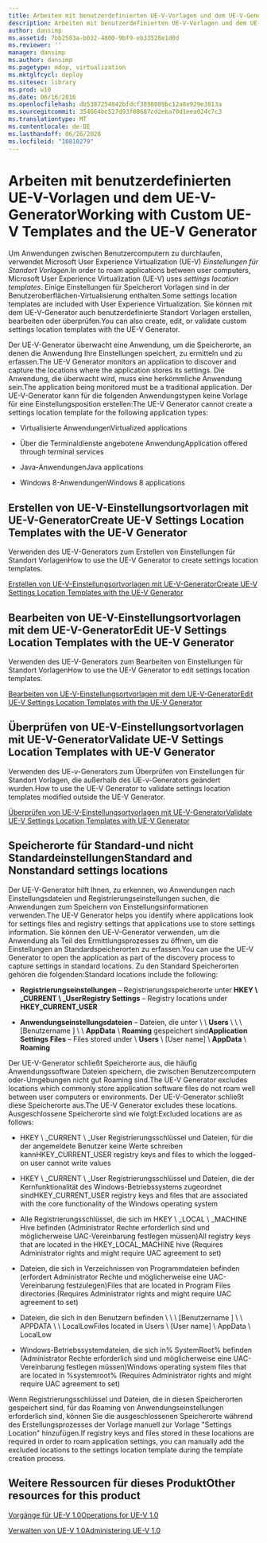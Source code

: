 ```yaml
---
title: Arbeiten mit benutzerdefinierten UE-V-Vorlagen und dem UE-V-Generator
description: Arbeiten mit benutzerdefinierten UE-V-Vorlagen und dem UE-V-Generator
author: dansimp
ms.assetid: 7bb2583a-b032-4800-9bf9-eb33528e1d0d
ms.reviewer: ''
manager: dansimp
ms.author: dansimp
ms.pagetype: mdop, virtualization
ms.mktglfcycl: deploy
ms.sitesec: library
ms.prod: w10
ms.date: 06/16/2016
ms.openlocfilehash: db5387254842bfdcf3898089bc12a8e929e3813a
ms.sourcegitcommit: 354664bc527d93f80687cd2eba70d1eea024c7c3
ms.translationtype: MT
ms.contentlocale: de-DE
ms.lasthandoff: 06/26/2020
ms.locfileid: "10810279"
---
```

# <span data-ttu-id="40630-103">Arbeiten mit benutzerdefinierten UE-V-Vorlagen und dem UE-V-Generator</span><span class="sxs-lookup"><span data-stu-id="40630-103">Working with Custom UE-V Templates and the UE-V Generator</span></span>


<span data-ttu-id="40630-104">Um Anwendungen zwischen Benutzercomputern zu durchlaufen, verwendet Microsoft User Experience Virtualization (UE-V) *Einstellungen für Standort Vorlagen*.</span><span class="sxs-lookup"><span data-stu-id="40630-104">In order to roam applications between user computers, Microsoft User Experience Virtualization (UE-V) uses *settings location templates*.</span></span> <span data-ttu-id="40630-105">Einige Einstellungen für Speicherort Vorlagen sind in der Benutzeroberflächen-Virtualisierung enthalten.</span><span class="sxs-lookup"><span data-stu-id="40630-105">Some settings location templates are included with User Experience Virtualization.</span></span> <span data-ttu-id="40630-106">Sie können mit dem UE-V-Generator auch benutzerdefinierte Standort Vorlagen erstellen, bearbeiten oder überprüfen.</span><span class="sxs-lookup"><span data-stu-id="40630-106">You can also create, edit, or validate custom settings location templates with the UE-V Generator.</span></span>

<span data-ttu-id="40630-107">Der UE-V-Generator überwacht eine Anwendung, um die Speicherorte, an denen die Anwendung Ihre Einstellungen speichert, zu ermitteln und zu erfassen.</span><span class="sxs-lookup"><span data-stu-id="40630-107">The UE-V Generator monitors an application to discover and capture the locations where the application stores its settings.</span></span> <span data-ttu-id="40630-108">Die Anwendung, die überwacht wird, muss eine herkömmliche Anwendung sein.</span><span class="sxs-lookup"><span data-stu-id="40630-108">The application being monitored must be a traditional application.</span></span> <span data-ttu-id="40630-109">Der UE-V-Generator kann für die folgenden Anwendungstypen keine Vorlage für eine Einstellungsposition erstellen:</span><span class="sxs-lookup"><span data-stu-id="40630-109">The UE-V Generator cannot create a settings location template for the following application types:</span></span>

-   <span data-ttu-id="40630-110">Virtualisierte Anwendungen</span><span class="sxs-lookup"><span data-stu-id="40630-110">Virtualized applications</span></span>

-   <span data-ttu-id="40630-111">Über die Terminaldienste angebotene Anwendung</span><span class="sxs-lookup"><span data-stu-id="40630-111">Application offered through terminal services</span></span>

-   <span data-ttu-id="40630-112">Java-Anwendungen</span><span class="sxs-lookup"><span data-stu-id="40630-112">Java applications</span></span>

-   <span data-ttu-id="40630-113">Windows 8-Anwendungen</span><span class="sxs-lookup"><span data-stu-id="40630-113">Windows 8 applications</span></span>

## <span data-ttu-id="40630-114">Erstellen von UE-V-Einstellungsortvorlagen mit UE-V-Generator</span><span class="sxs-lookup"><span data-stu-id="40630-114">Create UE-V Settings Location Templates with the UE-V Generator</span></span>


<span data-ttu-id="40630-115">Verwenden des UE-V-Generators zum Erstellen von Einstellungen für Standort Vorlagen</span><span class="sxs-lookup"><span data-stu-id="40630-115">How to use the UE-V Generator to create settings location templates.</span></span>

[<span data-ttu-id="40630-116">Erstellen von UE-V-Einstellungsortvorlagen mit UE-V-Generator</span><span class="sxs-lookup"><span data-stu-id="40630-116">Create UE-V Settings Location Templates with the UE-V Generator</span></span>](create-ue-v-settings-location-templates-with-the-ue-v-generator.md)

## <span data-ttu-id="40630-117">Bearbeiten von UE-V-Einstellungsortvorlagen mit dem UE-V-Generator</span><span class="sxs-lookup"><span data-stu-id="40630-117">Edit UE-V Settings Location Templates with the UE-V Generator</span></span>


<span data-ttu-id="40630-118">Verwenden des UE-V-Generators zum Bearbeiten von Einstellungen für Standort Vorlagen</span><span class="sxs-lookup"><span data-stu-id="40630-118">How to use the UE-V Generator to edit settings location templates.</span></span>

[<span data-ttu-id="40630-119">Bearbeiten von UE-V-Einstellungsortvorlagen mit dem UE-V-Generator</span><span class="sxs-lookup"><span data-stu-id="40630-119">Edit UE-V Settings Location Templates with the UE-V Generator</span></span>](edit-ue-v-settings-location-templates-with-the-ue-v-generator.md)

## <span data-ttu-id="40630-120">Überprüfen von UE-V-Einstellungsortvorlagen mit UE-V-Generator</span><span class="sxs-lookup"><span data-stu-id="40630-120">Validate UE-V Settings Location Templates with UE-V Generator</span></span>


<span data-ttu-id="40630-121">Verwenden des UE-v-Generators zum Überprüfen von Einstellungen für Standort Vorlagen, die außerhalb des UE-v-Generators geändert wurden.</span><span class="sxs-lookup"><span data-stu-id="40630-121">How to use the UE-V Generator to validate settings location templates modified outside the UE-V Generator.</span></span>

[<span data-ttu-id="40630-122">Überprüfen von UE-V-Einstellungsortvorlagen mit UE-V-Generator</span><span class="sxs-lookup"><span data-stu-id="40630-122">Validate UE-V Settings Location Templates with UE-V Generator</span></span>](validate-ue-v-settings-location-templates-with-ue-v-generator.md)

## <a href="" id="bkmk-standardnonstandardsettingslocations"></a><span data-ttu-id="40630-123">Speicherorte für Standard-und nicht Standardeinstellungen</span><span class="sxs-lookup"><span data-stu-id="40630-123">Standard and Nonstandard settings locations</span></span>


<span data-ttu-id="40630-124">Der UE-V-Generator hilft Ihnen, zu erkennen, wo Anwendungen nach Einstellungsdateien und Registrierungseinstellungen suchen, die Anwendungen zum Speichern von Einstellungsinformationen verwenden.</span><span class="sxs-lookup"><span data-stu-id="40630-124">The UE-V Generator helps you identify where applications look for settings files and registry settings that applications use to store settings information.</span></span> <span data-ttu-id="40630-125">Sie können den UE-V-Generator verwenden, um die Anwendung als Teil des Ermittlungsprozesses zu öffnen, um die Einstellungen an Standardspeicherorten zu erfassen.</span><span class="sxs-lookup"><span data-stu-id="40630-125">You can use the UE-V Generator to open the application as part of the discovery process to capture settings in standard locations.</span></span> <span data-ttu-id="40630-126">Zu den Standard Speicherorten gehören die folgenden:</span><span class="sxs-lookup"><span data-stu-id="40630-126">Standard locations include the following:</span></span>

-   <span data-ttu-id="40630-127">**Registrierungseinstellungen** – Registrierungsspeicherorte unter **HKEY \ _CURRENT \ _User**</span><span class="sxs-lookup"><span data-stu-id="40630-127">**Registry Settings** – Registry locations under **HKEY\_CURRENT\_USER**</span></span>

-   <span data-ttu-id="40630-128">**Anwendungseinstellungsdateien** – Dateien, die unter \ \ **Users** \ \ \ [Benutzername \] \ \ **AppData**  \\  **Roaming** gespeichert sind</span><span class="sxs-lookup"><span data-stu-id="40630-128">**Application Settings Files** – Files stored under \\ **Users** \\ \[User name\] \\ **AppData** \\ **Roaming**</span></span>

<span data-ttu-id="40630-129">Der UE-V-Generator schließt Speicherorte aus, die häufig Anwendungssoftware Dateien speichern, die zwischen Benutzercomputern oder-Umgebungen nicht gut Roaming sind.</span><span class="sxs-lookup"><span data-stu-id="40630-129">The UE-V Generator excludes locations which commonly store application software files do not roam well between user computers or environments.</span></span> <span data-ttu-id="40630-130">Der UE-V-Generator schließt diese Speicherorte aus.</span><span class="sxs-lookup"><span data-stu-id="40630-130">The UE-V Generator excludes these locations.</span></span> <span data-ttu-id="40630-131">Ausgeschlossene Speicherorte sind wie folgt:</span><span class="sxs-lookup"><span data-stu-id="40630-131">Excluded locations are as follows:</span></span>

-   <span data-ttu-id="40630-132">HKEY \ _CURRENT \ _User Registrierungsschlüssel und Dateien, für die der angemeldete Benutzer keine Werte schreiben kann</span><span class="sxs-lookup"><span data-stu-id="40630-132">HKEY\_CURRENT\_USER registry keys and files to which the logged-on user cannot write values</span></span>

-   <span data-ttu-id="40630-133">HKEY \ _CURRENT \ _User Registrierungsschlüssel und Dateien, die der Kernfunktionalität des Windows-Betriebssystems zugeordnet sind</span><span class="sxs-lookup"><span data-stu-id="40630-133">HKEY\_CURRENT\_USER registry keys and files that are associated with the core functionality of the Windows operating system</span></span>

-   <span data-ttu-id="40630-134">Alle Registrierungsschlüssel, die sich im HKEY \ _LOCAL \ _MACHINE Hive befinden (Administrator Rechte erforderlich sind und möglicherweise UAC-Vereinbarung festlegen müssen)</span><span class="sxs-lookup"><span data-stu-id="40630-134">All registry keys that are located in the HKEY\_LOCAL\_MACHINE hive (Requires Administrator rights and might require UAC agreement to set)</span></span>

-   <span data-ttu-id="40630-135">Dateien, die sich in Verzeichnissen von Programmdateien befinden (erfordert Administrator Rechte und möglicherweise eine UAC-Vereinbarung festzulegen)</span><span class="sxs-lookup"><span data-stu-id="40630-135">Files that are located in Program Files directories (Requires Administrator rights and might require UAC agreement to set)</span></span>

-   <span data-ttu-id="40630-136">Dateien, die sich in den Benutzern befinden \ \ \ [Benutzername \] \ \ APPDATA \ \ LocalLow</span><span class="sxs-lookup"><span data-stu-id="40630-136">Files located in Users \\ \[User name\] \\ AppData \\ LocalLow</span></span>

-   <span data-ttu-id="40630-137">Windows-Betriebssystemdateien, die sich in% SystemRoot% befinden (Administrator Rechte erforderlich sind und möglicherweise eine UAC-Vereinbarung festlegen müssen)</span><span class="sxs-lookup"><span data-stu-id="40630-137">Windows operating system files that are located in %systemroot% (Requires Administrator rights and might require UAC agreement to set)</span></span>

<span data-ttu-id="40630-138">Wenn Registrierungsschlüssel und Dateien, die in diesen Speicherorten gespeichert sind, für das Roaming von Anwendungseinstellungen erforderlich sind, können Sie die ausgeschlossenen Speicherorte während des Erstellungsprozesses der Vorlage manuell zur Vorlage "Settings Location" hinzufügen.</span><span class="sxs-lookup"><span data-stu-id="40630-138">If registry keys and files stored in these locations are required in order to roam application settings, you can manually add the excluded locations to the settings location template during the template creation process.</span></span>

## <span data-ttu-id="40630-139">Weitere Ressourcen für dieses Produkt</span><span class="sxs-lookup"><span data-stu-id="40630-139">Other resources for this product</span></span>


[<span data-ttu-id="40630-140">Vorgänge für UE-V 1.0</span><span class="sxs-lookup"><span data-stu-id="40630-140">Operations for UE-V 1.0</span></span>](operations-for-ue-v-10.md)

[<span data-ttu-id="40630-141">Verwalten von UE-V 1.0</span><span class="sxs-lookup"><span data-stu-id="40630-141">Administering UE-V 1.0</span></span>](administering-ue-v-10.md)

 

 






